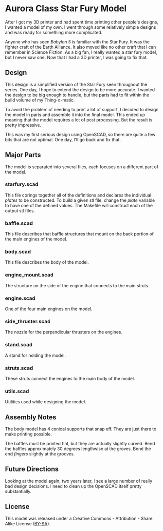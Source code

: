 # Aurora Class Star Fury Model

After I got my 3D printer and had spent time printing other people's designs, I
wanted a model of my own.  I went through some relatively simple designs and
was ready for something more complicated.

Anyone who has seen *Babylon 5* is familiar with the Star Fury. It was the
fighter craft of the Earth Alliance. It also moved like no other craft that I
can remember in Science Fiction. As a big fan, I really wanted a star fury
model, but I never saw one. Now that I had a 3D printer, I was going to fix
that.

## Design

This design is a simplified version of the Star Fury seen throughout the
series. One day, I hope to extend the design to be more accurate. I wanted
the design to be big enough to handle, but the parts had to fit within the
build volume of my Thing-o-matic.

To avoid the problem of needing to print a lot of support, I decided to
design the model in parts and assemble it into the final model. This ended up
meaning that the model requires a lot of post processing. But the result is
pretty impressive.

This was my first serious design using OpenSCAD, so there are quite a few bits
that are not optimal. One day, I'll go back and fix that.

## Major Parts

The model is separated into several files, each focuses on a different part of
the model.

### starfury.scad

This file cbrings together all of the definitions and declares the individual
*plates* to be constructed. To build a given stl file, change the *plate*
variable to have one of the defined values. The Makefile will construct each of
the output stl files.

### baffle.scad

This file describes that baffle structures that mount on the back portion of
the main engines of the model.

### body.scad

This file describes the body of the model.

### engine\_mount.scad

The structure on the side of the engine that connects to the main struts.

### engine.scad

One of the four main engines on the model.

### side\_thruster.scad

The nozzle for the perpendicular thrusters on the engines.

### stand.scad

A stand for holding the model.

### struts.scad

These struts connect the engines to the main body of the model.

### utils.scad

Utilities used while designing the model.

## Assembly Notes

The body model has 4 conical supports that snap off. They are just there to
make printing possible.

The baffles must be printed flat, but they are actually slightly curved. Bend
the baffles approximately 30 degrees lengthwise at the groves. Bend the end
*fingers* slightly at the grooves.

## Future Directions

Looking at the model again, two years later, I see a large number of really bad
design decisions. I need to clean up the OpenSCAD itself pretty substantially.

## License

This model was released under a Creative Commons - Attribution - Share Alike
License ([BY-SA](http://creativecommons.org/licenses/by-sa/3.0/)).
